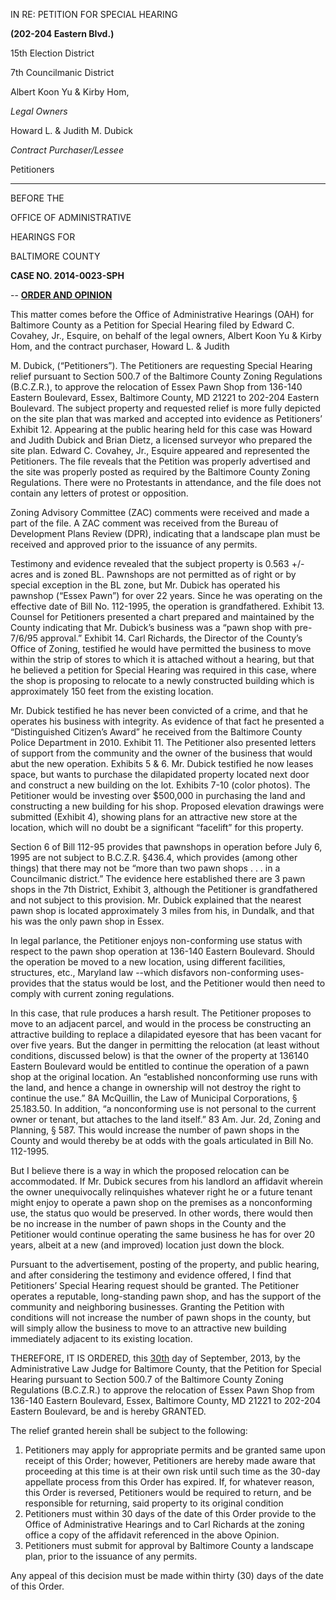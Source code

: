 IN RE: PETITION FOR SPECIAL HEARING**(202-204 Eastern Blvd.)**15th Election District
7th Councilmanic District
 Albert Koon Yu & Kirby Hom,*Legal Owners*Howard L. & Judith M. Dubick *Contract Purchaser/Lessee* Petitioners

---BEFORE THE
OFFICE OF ADMINISTRATIVE
HEARINGS FOR
BALTIMORE COUNTY

**CASE NO. 2014-0023-SPH** --**<u>ORDER AND OPINION</u>**This matter comes before the Office of Administrative Hearings (OAH) for Baltimore County as a Petition for Special Hearing filed by Edward C. Covahey, Jr., Esquire, on behalf of the legal owners, Albert Koon Yu & Kirby Hom, and the contract purchaser, Howard L. & Judith M. Dubick, (“Petitioners”). The Petitioners are requesting Special Hearing relief pursuant to Section 500.7 of the Baltimore County Zoning Regulations (B.C.Z.R.), to approve the relocation of Essex Pawn Shop from 136-140 Eastern Boulevard, Essex, Baltimore County, MD 21221 to 202-204 Eastern Boulevard. The subject property and requested relief is more fully depicted on the site plan that was marked and accepted into evidence as Petitioners’ Exhibit 12. Appearing at the public hearing held for this case was Howard and Judith Dubick and Brian Dietz, a licensed surveyor who prepared the site plan. Edward C. Covahey, Jr., Esquire appeared and represented the Petitioners. The file reveals that the Petition was properly advertised and the site was properly posted as required by the Baltimore County Zoning Regulations. There were no Protestants in attendance, and the file does not contain any letters of protest or opposition. Zoning Advisory Committee (ZAC) comments were received and made a part of the file. A ZAC comment was received from the Bureau of Development Plans Review (DPR), indicating that a landscape plan must be received and approved prior to the issuance of any permits. Testimony and evidence revealed that the subject property is 0.563 +/-acres and is zoned BL. Pawnshops are not permitted as of right or by special exception in the BL zone, but Mr. Dubick has operated his pawnshop (“Essex Pawn”) for over 22 years. Since he was operating on the effective date of Bill No. 112-1995, the operation is grandfathered. Exhibit 13. Counsel for Petitioners presented a chart prepared and maintained by the County indicating that Mr. Dubick’s business was a “pawn shop with pre-7/6/95 approval.” Exhibit 14. Carl Richards, the Director of the County’s Office of Zoning, testified he would have permitted the business to move within the strip of stores to which it is attached without a hearing, but that he believed a petition for Special Hearing was required in this case, where the shop is proposing to relocate to a newly constructed building which is approximately 150 feet from the existing location. Mr. Dubick testified he has never been convicted of a crime, and that he operates his business with integrity. As evidence of that fact he presented a “Distinguished Citizen’s Award” he received from the Baltimore County Police Department in 2010. Exhibit 11. The Petitioner also presented letters of support from the community and the owner of the business that would abut the new operation. Exhibits 5 & 6. Mr. Dubick testified he now leases space, but wants to purchase the dilapidated property located next door and construct a new building on the lot. Exhibits 7-10 (color photos). The Petitioner would be investing over $500,000 in purchasing the land and constructing a new building for his shop. Proposed elevation drawings were submitted (Exhibit 4), showing plans for an attractive new store at the location, which will no doubt be a significant “facelift” for this property. Section 6 of Bill 112-95 provides that pawnshops in operation before July 6, 1995 are not subject to B.C.Z.R. §436.4, which provides (among other things) that there may not be “more than two pawn shops . . . in a Councilmanic district.” The evidence here established there are 3 pawn shops in the 7th District, Exhibit 3, although the Petitioner is grandfathered and not subject to this provision. Mr. Dubick explained that the nearest pawn shop is located approximately 3 miles from his, in Dundalk, and that his was the only pawn shop in Essex. In legal parlance, the Petitioner enjoys non-conforming use status with respect to the pawn shop operation at 136-140 Eastern Boulevard. Should the operation be moved to a new location, using different facilities, structures, etc., Maryland law --which disfavors non-conforming uses-provides that the status would be lost, and the Petitioner would then need to comply with current zoning regulations. In this case, that rule produces a harsh result. The Petitioner proposes to move to an adjacent parcel, and would in the process be constructing an attractive building to replace a dilapidated eyesore that has been vacant for over five years. But the danger in permitting the relocation (at least without conditions, discussed below) is that the owner of the property at 136140 Eastern Boulevard would be entitled to continue the operation of a pawn shop at the original location. An “established nonconforming use runs with the land, and hence a change in ownership will not destroy the right to continue the use.” 8A McQuillin, the Law of Municipal Corporations, § 25.183.50. In addition, “a nonconforming use is not personal to the current owner or tenant, but attaches to the land itself.” 83 Am. Jur. 2d, Zoning and Planning, § 587. This would increase the number of pawn shops in the County and would thereby be at odds with the goals articulated in Bill No. 112-1995. But I believe there is a way in which the proposed relocation can be accommodated. If Mr. Dubick secures from his landlord an affidavit wherein the owner unequivocally relinquishes whatever right he or a future tenant might enjoy to operate a pawn shop on the premises as a nonconforming use, the status quo would be preserved. In other words, there would then be no increase in the number of pawn shops in the County and the Petitioner would continue operating the same business he has for over 20 years, albeit at a new (and improved) location just down the block. Pursuant to the advertisement, posting of the property, and public hearing, and after considering the testimony and evidence offered, I find that Petitioners’ Special Hearing request should be granted. The Petitioner operates a reputable, long-standing pawn shop, and has the support of the community and neighboring businesses. Granting the Petition with conditions will not increase the number of pawn shops in the county, but will simply allow the business to move to an attractive new building immediately adjacent to its existing location. THEREFORE, IT IS ORDERED, this <u>30th</u> day of September, 2013, by the Administrative Law Judge for Baltimore County, that the Petition for Special Hearing pursuant to Section 500.7 of the Baltimore County Zoning Regulations (B.C.Z.R.) to approve the relocation of Essex Pawn Shop from 136-140 Eastern Boulevard, Essex, Baltimore County, MD 21221 to 202-204 Eastern Boulevard, be and is hereby GRANTED. The relief granted herein shall be subject to the following: 1. Petitioners may apply for appropriate permits and be granted same upon receipt of this Order; however, Petitioners are hereby made aware that proceeding at this time is at their own risk until such time as the 30-day appellate process from this Order has expired. If, for whatever reason, this Order is reversed, Petitioners would be required to return, and be responsible for returning, said property to its original condition 2. Petitioners must within 30 days of the date of this Order provide to the Office of Administrative Hearings and to Carl Richards at the zoning office a copy of the affidavit referenced in the above Opinion. 3. Petitioners must submit for approval by Baltimore County a landscape plan, prior to the issuance of any permits.
 Any appeal of this decision must be made within thirty (30) days of the date of this Order.